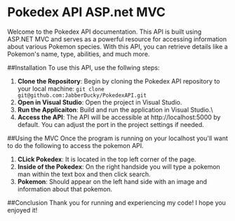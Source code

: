 # Pokedex API ASP.net MVC

Welcome to the Pokedex API documentation. This API is built using ASP.NET MVC and serves as a powerful resource for accessing information about various Pokemon species. With this API, you can retrieve details like a Pokemon's name, type, abilities, and much more.

##Installation
To use this API, use the follwing steps:

1. **Clone the Repository**: Begin by cloning the Pokedex API repository to your local machine:
``` git clone git@github.com:JabberDucky/PokedexAPI.git ```
2. **Open in Visual Studio**: Open the project in Visual Studio.
3. **Run the Applicaiton**: Build and run the application in Visual Studio.\
4. **Access the API**: The API will be accessible at http://localhost:5000 by default. You can adjust the port in the project settings if needed.

##Using the MVC
Once the program is running on your localhost you'll want to do the following to access the pokemon API.

1. **CLick Pokedex**: It is located in the top left corner of the page.
2. **Inside of the Pokedex**: On the right handside you will type a pokemon man within the text box and then click search. 
3. **Pokemon**: Should appear on the left hand side with an image and information about that pokemon.

##Conclusion
Thank you for running and experiencing my code! I hope you enjoyed it!